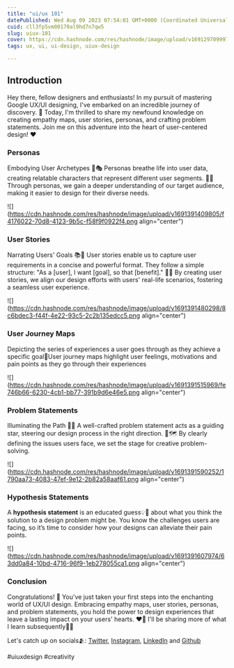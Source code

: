 ```yaml
---
title: "ui/ux 101"
datePublished: Wed Aug 09 2023 07:54:01 GMT+0000 (Coordinated Universal Time)
cuid: cll3fp5vm00170al9hd7n7qw5
slug: uiux-101
cover: https://cdn.hashnode.com/res/hashnode/image/upload/v1691297099975/0f4dc08f-e704-4ae3-ba70-6cd9f2698759.jpeg
tags: ux, ui, ui-design, uiux-design

---
```


## Introduction

Hey there, fellow designers and enthusiasts! In my pursuit of mastering Google UX/UI designing, I've embarked on an incredible journey of discovery. 🚀 Today, I'm thrilled to share my newfound knowledge on creating empathy maps, user stories, personas, and crafting problem statements. Join me on this adventure into the heart of user-centered design! ❤️

### Personas

Embodying User Archetypes 👤🎭 Personas breathe life into user data, creating relatable characters that represent different user segments. 🌟🎨 Through personas, we gain a deeper understanding of our target audience, making it easier to design for their diverse needs.

![](https://cdn.hashnode.com/res/hashnode/image/upload/v1691391409805/f4176022-70d8-4123-9b5c-f58f9f0922f4.png align="center")

### User Stories

Narrating Users' Goals 📚📖 User stories enable us to capture user requirements in a concise and powerful format. They follow a simple structure: "As a \[user\], I want \[goal\], so that \[benefit\]." 🙌💡 By creating user stories, we align our design efforts with users' real-life scenarios, fostering a seamless user experience.

![](https://cdn.hashnode.com/res/hashnode/image/upload/v1691391480298/8c6bdec3-f44f-4e22-93c5-2c2b135edcc5.png align="center")

### User Journey Maps

Depicting the series of experiences a user goes through as they achieve a specific goal📍User journey maps highlight user feelings, motivations and pain points as they go through their experiences

![](https://cdn.hashnode.com/res/hashnode/image/upload/v1691391515969/fe746b66-6230-4cb1-bb77-391b9d6e46e5.png align="center")

### Problem Statements

Illuminating the Path 🚀💡 A well-crafted problem statement acts as a guiding star, steering our design process in the right direction. 🌠🗺️ By clearly defining the issues users face, we set the stage for creative problem-solving.

![](https://cdn.hashnode.com/res/hashnode/image/upload/v1691391590252/1790aa73-4083-47ef-9e12-2b82a58aaf61.png align="center")

### Hypothesis Statements

A **hypothesis statement** is an educated guess💡📖 about what you think the solution to a design problem might be. You know the challenges users are facing, so it’s time to consider how your designs can alleviate their pain points.

![](https://cdn.hashnode.com/res/hashnode/image/upload/v1691391607974/63dd0a84-10bd-4716-96f9-1eb278055ca1.png align="center")

### Conclusion

Congratulations! 🎉 You've just taken your first steps into the enchanting world of UX/UI design. Embracing empathy maps, user stories, personas, and problem statements, you hold the power to design experiences that leave a lasting impact on your users' hearts. ❤️🌈 I'll be sharing more of what I learn subsequently🚀🎨

Let's catch up on socials🫂: [Twitter](https://twitter.com/adoodevv?t=iqePWQP02pF7BQFLEYHnAA&s=09), [Instagram](https://instagram.com/adoodevv?utm_source=qr&igshid=MzNlNGNkZWQ4Mg%3D%3D), [LinkedIn](https://www.linkedin.com/in/jonathan-adoo-22a4691b2) and [Github](https://github.com/adoodevv)

#uiuxdesign #creativity